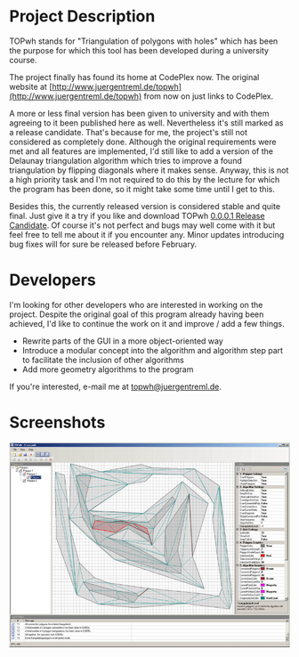 # Project Description

TOPwh stands for "Triangulation of polygons with holes" which has been the purpose for which this tool has been developed during a university course.

The project finally has found its home at CodePlex now. The original website at [http://www.juergentreml.de/topwh](http://www.juergentreml.de/topwh) from now on just links to CodePlex.

A more or less final version has been given to university and with them agreeing to it been published here as well. Nevertheless it's still marked as a release candidate. That's because for me, the project's still not considered as completely done. Although the original requirements were met and all features are implemented, I'd still like to add a version of the Delaunay triangulation algorithm which tries to improve a found triangulation by flipping diagonals where it makes sense. Anyway, this is not a high priority task and I'm not required to do this by the lecture for which the program has been done, so it might take some time until I get to this.

Besides this, the currently released version is considered stable and quite final. Just give it a try if you like and download TOPwh [0.0.0.1 Release Candidate](https://github.com/jtreml/topwh/releases/tag/v0.0.0.1-rc). Of course it's not perfect and bugs may well come with it but feel free to tell me about it if you encounter any. Minor updates introducing bug fixes will for sure be released before February.

# Developers

I'm looking for other developers who are interested in working on the project. Despite the original goal of this program already having been achieved, I'd like to continue the work on it and improve / add a few things.

* Rewrite parts of the GUI in a more object-oriented way
* Introduce a modular concept into the algorithm and algorithm step part to facilitate the inclusion of other algorithms
* Add more geometry algorithms to the program

If you're interested, e-mail me at [topwh@juergentreml.de](mailto:topwh@juergentreml.de).

# Screenshots

![](screenshot.jpg)